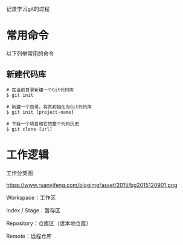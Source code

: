 记录学习git的过程
# 常用命令
以下列举常用的命令
## 新建代码库
```
# 在当前目录新建一个Git代码库
$ git init

# 新建一个目录，将其初始化为Git代码库
$ git init [project-name]

# 下载一个项目和它的整个代码历史
$ git clone [url]
```


# 工作逻辑
工作分类图

https://www.ruanyifeng.com/blogimg/asset/2015/bg2015120901.png

Workspace：工作区

Index / Stage：暂存区

Repository：仓库区（或本地仓库）

Remote：远程仓库


